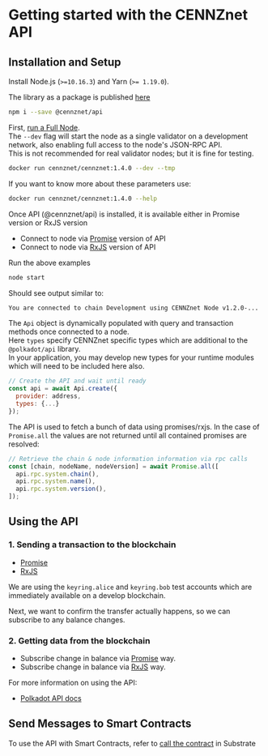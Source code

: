 # Getting started with the CENNZnet API

## Installation and Setup

Install Node.js (`>=10.16.3`) and Yarn (`>= 1.19.0`).

The library as a package is published [here](https://www.npmjs.com/package/@cennznet/api)
```bash
npm i --save @cennznet/api
```

First, [run a Full Node](Network-participating/Node-operating/Running-a-Full-Node).  
The `--dev` flag will start the node as a single validator on a development network, also enabling full access to the node's JSON-RPC API.  
This is not recommended for real validator nodes; but it is fine for testing.

```bash
docker run cennznet/cennznet:1.4.0 --dev --tmp
```

If you want to know more about these parameters use:
```bash
docker run cennznet/cennznet:1.4.0 --help
```

Once API (@cennznet/api) is installed, it is available either in Promise version or RxJS version  
* Connect to node via [Promise](https://github.com/cennznet/api.js/blob/develop/docs/examples/promise/01_simple_connect/index.js) version of API
* Connect to node via [RxJS](https://github.com/cennznet/api.js/blob/develop/docs/examples/rx/01_simple_connect/index.js) version of API

Run the above examples  
```bash
node start
```

Should see output similar to:
```bash
You are connected to chain Development using CENNZnet Node v1.2.0-...
```

The `Api` object is dynamically populated with query and transaction methods once connected to a node.  
Here `types` specify CENNZnet specific types which are additional to the `@polkadot/api` library.  
In your application, you may develop new types for your runtime modules which will need to be included here also.  
```js
// Create the API and wait until ready
const api = await Api.create({
  provider: address,
  types: {...}
});
```

The API is used to fetch a bunch of data using promises/rxjs. In the case of `Promise.all` the values are not returned until all contained promises are resolved:
```js
// Retrieve the chain & node information information via rpc calls
const [chain, nodeName, nodeVersion] = await Promise.all([
  api.rpc.system.chain(),
  api.rpc.system.name(),
  api.rpc.system.version(),
]);
```

## Using the API

### 1. Sending a transaction to the blockchain

* [Promise](https://github.com/cennznet/api.js/blob/develop/docs/examples/promise/06_make_transfer/index.js)
* [RxJS](https://github.com/cennznet/api.js/blob/develop/docs/examples/rx/06_make_transfer/index.js)

We are using the `keyring.alice` and `keyring.bob` test accounts which are immediately available on a develop blockchain. 

Next, we want to confirm the transfer actually happens, so we can subscribe to any balance changes.

### 2. Getting data from the blockchain

* Subscribe change in balance via [Promise](https://github.com/cennznet/api.js/blob/develop/docs/examples/promise/03_listen_to_balance_change/index.js) way.
* Subscribe change in balance via [RxJS](https://github.com/cennznet/api.js/blob/develop/docs/examples/rx/03_listen_to_balance_change/index.js) way.

For more information on using the API:
* [Polkadot API docs](https://polkadot.js.org/api/start/)

## Send Messages to Smart Contracts
To use the API with Smart Contracts, refer to [call the contract](https://substrate.dev/substrate-contracts-workshop/#/0/calling-your-contract) in Substrate 